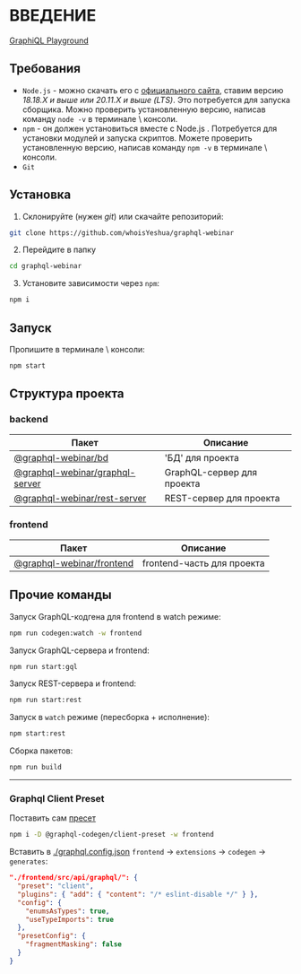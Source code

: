# ВВЕДЕНИЕ

[GraphiQL Playground](https://graphql-webinar.vercel.app/graphql)

## Требования

- `Node.js` - можно скачать его с [официального сайта](http://nodejs.org/en/), ставим версию _18.18.X и выше или 20.11.X и выше (LTS)_. Это потребуется для запуска сборщика. Можно проверить установленную версию, написав команду `node -v` в терминале \ консоли.
- `npm` - он должен установиться вместе с Node.js . Потребуется для установки модулей и запуска скриптов. Можете проверить установленную версию, написав команду `npm -v` в терминале \ консоли.
- `Git`

## Установка

1. Склонируйте (нужен _git_) или скачайте репозиторий:

```bash
git clone https://github.com/whoisYeshua/graphql-webinar
```

2. Перейдите в папку

```bash
cd graphql-webinar
```

3. Установите зависимости через `npm`:

```bash
npm i
```

## Запуск

Пропишите в терминале \ консоли:

```bash
npm start
```

## Структура проекта

### backend

| Пакет                                                        | Описание                   |
| ------------------------------------------------------------ | -------------------------- |
| [@graphql-webinar/bd](./backend/db/)                         | 'БД' для проекта           |
| [@graphql-webinar/graphql-server](./backend/graphql-server/) | GraphQL-сервер для проекта |
| [@graphql-webinar/rest-server](./backend/rest-server/)       | REST-сервер для проекта    |

### frontend

| Пакет                                    | Описание                   |
| ---------------------------------------- | -------------------------- |
| [@graphql-webinar/frontend](./frontend/) | frontend-часть для проекта |

## Прочие команды

Запуск GraphQL-кодгена для frontend в watch режиме:

```bash
npm run codegen:watch -w frontend
```

Запуск GraphQL-сервера и frontend:

```bash
npm run start:gql
```

Запуск REST-сервера и frontend:

```bash
npm run start:rest
```

Запуск в `watch` режиме (пересборка + исполнение):

```bash
npm start:rest
```

Сборка пакетов:

```bash
npm run build
```

---

### Graphql Client Preset

Поставить сам [пресет](https://the-guild.dev/graphql/codegen/plugins/presets/preset-client)

```bash
npm i -D @graphql-codegen/client-preset -w frontend
```

Вставить в [./graphql.config.json](./graphql.config.json) `frontend` -> `extensions` -> `codegen` -> `generates`:

```json
"./frontend/src/api/graphql/": {
  "preset": "client",
  "plugins": { "add": { "content": "/* eslint-disable */" } },
  "config": {
    "enumsAsTypes": true,
    "useTypeImports": true
  },
  "presetConfig": {
    "fragmentMasking": false
  }
}
```
